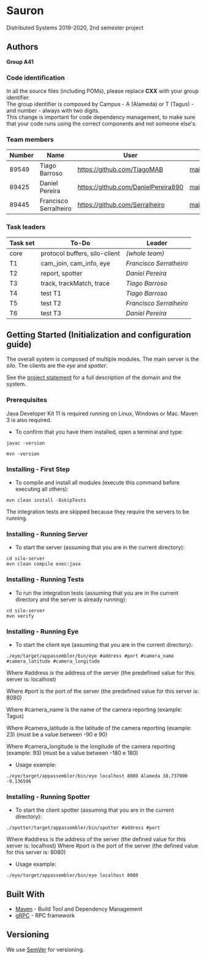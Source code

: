 # Sauron

Distributed Systems 2019-2020, 2nd semester project


## Authors

**Group A41**

### Code identification

In all the source files (including POMs), please replace __CXX__ with your group identifier.  
The group identifier is composed by Campus - A (Alameda) or T (Tagus) - and number - always with two digits.  
This change is important for code dependency management, to make sure that your code runs using the correct components and not someone else's.

### Team members

| Number | Name                   | User                              | Email                               |
| -------|------------------------|-----------------------------------| ------------------------------------|
| 89549  | Tiago Barroso          | <https://github.com/TiagoMAB>     | <mailto:tiago.agostinho.barroso@tecnico.ulisboa.pt>   |
| 89425  | Daniel Pereira         | <https://github.com/DanielPereira890>     | <mailto:daniel.r.pereira@tecnico.ulisboa.pt>     |
| 89445  | Francisco Serralheiro  | <https://github.com/Serralheiro> | <mailto:francisco.serralheiro@tecnico.ulisboa.pt> |

### Task leaders

| Task set | To-Do                         | Leader              |
| ---------|-------------------------------| --------------------|
| core     | protocol buffers, silo-client | _(whole team)_      |
| T1       | cam_join, cam_info, eye       | _Francisco Serralheiro_ |
| T2       | report, spotter               | _Daniel Pereira_       |
| T3       | track, trackMatch, trace      | _Tiago Barroso_     |
| T4       | test T1                       | _Tiago Barroso_     |
| T5       | test T2                       | _Francisco Serralheiro_ |
| T6       | test T3                       | _Daniel Pereira_       |


## Getting Started (Initialization and configuration guide)

The overall system is composed of multiple modules.
The main server is the _silo_.
The clients are the _eye_ and _spotter_.

See the [project statement](https://github.com/tecnico-distsys/Sauron/blob/master/README.md) for a full description of the domain and the system.

### Prerequisites

Java Developer Kit 11 is required running on Linux, Windows or Mac.
Maven 3 is also required.

* To confirm that you have them installed, open a terminal and type:

```
javac -version

mvn -version
```

### Installing - First Step

* To compile and install all modules (execute this command before executing all others):

```
mvn clean install -DskipTests
```

The integration tests are skipped because they require the servers to be running.

### Installing - Running Server

* To start the server (assuming that you are in the current directory):

```
cd silo-server
mvn clean compile exec:java
```

### Installing - Running Tests

* To run the integration tests (assuming that you are in the current directory and the server is already running):

```
cd silo-server
mvn verify
```

### Installing - Running Eye

* To start the client eye (assuming that you are in the current directory):

```
./eye/target/appassembler/bin/eye #address #port #camera_name #camera_latitude #camera_longitude
```

Where #address is the address of the server (the predefined value for this server is: localhost)

Where #port is the port of the server (the predefined value for this server is: 8080)

Where #camera_name is the name of the camera reporting (example: Tagus)

Where #camera_latitude is the latitude of the camera reporting (example: 23) (must be a value between -90 e 90)

Where #camera_longitude is the longitude of the camera reporting (example: 93) (must be a value between -180 e 180)

* Usage example:
```
./eye/target/appassembler/bin/eye localhost 8080 Alameda 38.737000 -9.136596
```

### Installing - Running Spotter

* To start the client spotter (assuming that you are in the current directory):

```
./spotter/target/appassembler/bin/spotter #address #port
```

Where #address is the address of the server (the defined value for this server is: localhost)
Where #port is the port of the server (the defined value for this server is: 8080)

* Usage example:
```
./eye/target/appassembler/bin/eye localhost 8080
```

## Built With

* [Maven](https://maven.apache.org/) - Build Tool and Dependency Management
* [gRPC](https://grpc.io/) - RPC framework


## Versioning

We use [SemVer](http://semver.org/) for versioning. 

